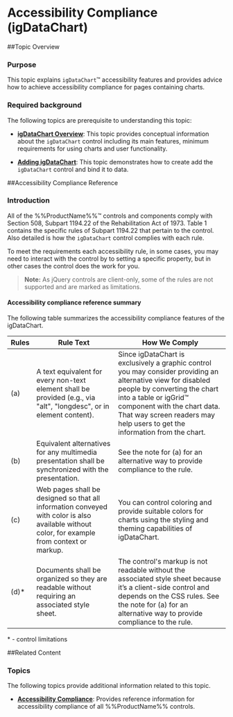 ﻿<!--
|metadata|
{
    "fileName": "igdatachart-accessibility-compliance",
    "controlName": "igDataChart",
    "tags": ["Charting","Section 508"]
}
|metadata|
-->

# Accessibility Compliance (igDataChart)



##Topic Overview


### Purpose

This topic explains `igDataChart`™ accessibility features and provides advice how to achieve accessibility compliance for pages containing charts.

### Required background

The following topics are prerequisite to understanding this topic:


-	[**igDataChart Overview**](igDataChart-Overview.html):  This topic provides conceptual information about the `igDataChart` control including its main features, minimum requirements for using charts and user functionality.

-	[**Adding igDataChart**](igDataChart-Adding.html): This topic demonstrates how to create add the `igDataChart` control and bind it to data.





##Accessibility Compliance Reference


### Introduction

All of the %%ProductName%%™ controls and components comply with Section 508, Subpart 1194.22 of the Rehabilitation Act of 1973. Table 1 contains the specific rules of Subpart 1194.22 that pertain to the control. Also detailed is how the `igDataChart` control complies with each rule.

To meet the requirements each accessibility rule, in some cases, you may need to interact with the control by to setting a specific property, but in other cases the control does the work for you.

>**Note:** As jQuery controls are client-only, some of the rules are not supported and are marked as limitations.

#### Accessibility compliance reference summary

The following table summarizes the accessibility compliance features of the igDataChart.

<table class="table">
	<thead>
		<tr>
			<th>Rules</th>
			<th>Rule Text</th>
			<th>How We Comply</th>
		</tr>
	</thead>
	<tbody>
		<tr>
			<td>(a)</td>
			<td>A text equivalent for every non-text element shall be provided (e.g., via "alt", "longdesc", or in element content).</td>
			<td>Since igDataChart is exclusively a graphic control you may consider providing an alternative view for disabled people by converting the chart into a table or igGrid™ component with the chart data. That way screen readers may help users to get the information from the chart.</td>
		</tr>
		<tr>
			<td>(b)</td>
			<td>Equivalent alternatives for any multimedia presentation shall be synchronized with the presentation.</td>
			<td>See the note for (a) for an alternative way to provide compliance to the rule.</td>
		</tr>
		<tr>
			<td>(c)</td>
			<td>Web pages shall be designed so that all information conveyed with color is also available without color, for example from context or markup.</td>
			<td>You can control coloring and provide suitable colors for charts using the styling and theming capabilities of igDataChart.</td>
		</tr>
		<tr>
			<td>(d)*</td>
			<td> Documents shall be organized so they are readable without requiring an associated style sheet.</td>
			<td>The control's markup is not readable without the associated style sheet because it’s a client-side control and depends on the CSS rules. See the note for (a) for an alternative way to provide compliance to the rule.</td>
		</tr>
	</tbody>
</table>

\* - control limitations



##Related Content


### Topics

The following topics provide additional information related to this topic.

-	[**Accessibility Compliance**](Accessibility-Compliance.html):  Provides reference information for accessibility compliance of all %%ProductName%% controls.





 

 


